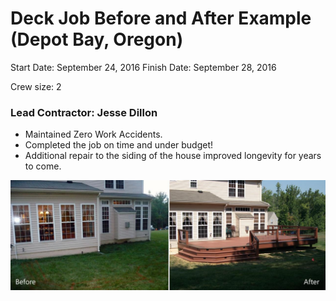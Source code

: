# Deck Job Before and After Example (Depot Bay, Oregon)

Start Date: September 24, 2016
Finish Date: September 28, 2016

Crew size: 2

### Lead Contractor: Jesse Dillon

+ Maintained Zero Work Accidents.
+ Completed the job on time and under budget!
+ Additional repair to the siding of the house improved longevity for years to come.

![Deck in Depot Bay](/img/before-after-deck-2015-9-22.png)
